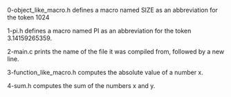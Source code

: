 0-object_like_macro.h defines a macro named SIZE as an abbreviation for the token 1024

1-pi.h defines a macro named PI as an abbreviation for the token 3.14159265359.

2-main.c prints the name of the file it was compiled from, followed by a new line.

3-function_like_macro.h computes the absolute value of a number x.

4-sum.h computes the sum of the numbers x and y.
